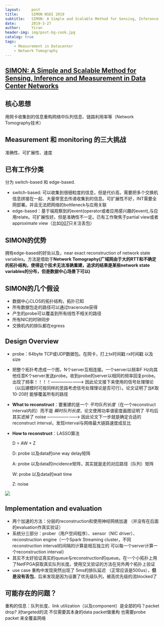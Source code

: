 ```yaml
---
layout:     post
title:      SIMON NSDI 2019
subtitle:   SIMON: A Simple and Scalable Method for Sensing, Inference and Measurement in Data Center Networks
date:       2019-3-27
author:     Yiran
header-img: img/post-bg-cook.jpg
catalog: true
tags:
    - Measurement in Datacenter
    - Network Tomography
---
```


## [SIMON: A Simple and Scalable Method for Sensing, Inference and Measurement in Data Center Networks](https://www.usenix.org/system/files/nsdi19-geng.pdf)

## 核心思想

用网卡收集到的信息重构网络中队列信息、链路利用率等（Network Tomography技术）

## Measurement 和 monitoring 的三大挑战

准确性、可扩展性、速度

## 已有工作分类

分为 switch-based 和 edge-based.
- switch-based: 可以收集到很细粒度的信息，但是代价高，需要把多个交换机信息拼接在一起、大量带宽去传递收集到的信息。可扩展性不好，INT需要全网部署。并且无法把网络的bottleneck与应用关联
- edge-based：基于端观察到的event(operator或者应用感兴趣的event),与应用relate。可扩展性好。但是准确性不一定。已有工作聚焦于partial view或者approximate view（比如[007](https://www.usenix.org/system/files/conference/nsdi18/nsdi18-arzani.pdf)只关注丢包）


## SIMON的优势 

拥有edge-based的好处以及，near exact reconstruction of network state variables。方法是借助于**Network Tomography(广域网由于大的RTT和不确定的拓扑结构，使得这个技术无法准确重建，追求的结果是某些network state variables的分布，但是数据中心场景下可以)**

## SIMON的几个假设

- 数据中心CLOS的拓扑结构，拓扑已知
- 所有数据包走的路径可以通过traceroute获得
- 产生的probe可以覆盖到所有线性不相关的路径
- 所有NIC的时钟同步
- 交换机内的排队都在egress

## Design Overview

- probe：64byte TCP或UDP数据包。在网卡，打上tx时间戳 rx时间戳 以及size
- 把整个拓扑考虑成一个图，N个server互相连接。一个server以频率F Hz向其他任意K个server发送probe。收到probe的server以相同的频率回复probe。      出现了频率！！！！————————> 因此论文接下来使用的信号处理理论（以后建模时可按同样的思路考虑信号处理理论是否可行）。论文证明了当K取10-20时 能够覆盖所有的路径
- **What to reconstruct**：要重建的是一个 *平均队列长度*（在一个reconstruct interval内的）而不是 *瞬时队列长度*，论文使用功率谱密度画图证明了 平均后其实滤掉了 noise       ————————> 因此论文下一步就是确定合适的reconstruct interval，发现interval与网络最大链路速度成反比
- **How to reconstruct**：LASSO算法

   D = AW + Z

   D: probe 以及data的one way delay矩阵

   A: probe 以及data的incidence矩阵，其实就是走的对应路径（队列）矩阵

   W: probe 以及data的wait time

   Z: noise

![]('./img/post-simon-1.jpg')

## Implementation and evaluation
- 两个加速的方法：分层的reconstruction和使用神经网络加速 （并没有在后面的evaluation作真实验证）
- 系统分三部分：prober（用户空间程序）、sensor（NIC driver）、reconstruction engine（一个Spark Streaming cluster，不同reconstruction interval的间隔的计算是相互独立的 可以每一个server计算一个reconstruction interval）
- 其实不太好验证真实的queue与reconstruction的queue。在一个小拓扑上用了NetFPGA获取真实队列长度。使用交叉验证的方法在另外两个拓扑上验证
- use case  重构中发现突然出现了 5ms的排队延迟 （正常应该是500us），**但是没有丢包**，后来发现是因为设置了优先级队列，被高优先级的流blocked了


## 可能存在的问题？
重构的信息：队列长度、link utilization（以及component）是全部的吗？packet drop?
对targeted的流 不仅需要其本身的data packet做重构 也需要probe packet 来全覆盖网络
